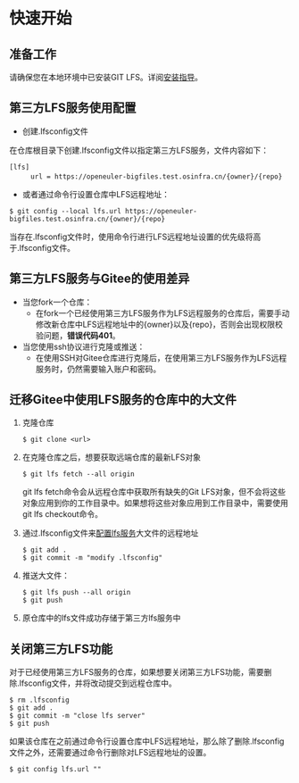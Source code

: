 # 快速开始

## 准备工作

请确保您在本地环境中已安装GIT LFS。详阅[安装指导](BasicGuide.md#安装)。

## 第三方LFS服务使用配置

- 创建.lfsconfig文件  

在仓库根目录下创建.lfsconfig文件以指定第三方LFS服务，文件内容如下：

```
[lfs]  
 　　 url = https://openeuler-bigfiles.test.osinfra.cn/{owner}/{repo}
```

- 或者通过命令行设置仓库中LFS远程地址：

```
$ git config --local lfs.url https://openeuler-bigfiles.test.osinfra.cn/{owner}/{repo}
```

当存在.lfsconfig文件时，使用命令行进行LFS远程地址设置的优先级将高于.lfsconfig文件。

## 第三方LFS服务与Gitee的使用差异

- 当您fork一个仓库：
  - 在fork一个已经使用第三方LFS服务作为LFS远程服务的仓库后，需要手动修改新仓库中LFS远程地址中的{owner}以及{repo}，否则会出现权限校验问题，**错误代码401**。
- 当您使用ssh协议进行克隆或推送：
  - 在使用SSH对Gitee仓库进行克隆后，在使用第三方LFS服务作为LFS远程服务时，仍然需要输入账户和密码。

## 迁移Gitee中使用LFS服务的仓库中的大文件

1. 克隆仓库

    ```
    $ git clone <url>
    ```

2. 在克隆仓库之后，想要获取远端仓库的最新LFS对象

    ```
    $ git lfs fetch --all origin
    ```
    
    git lfs fetch命令会从远程仓库中获取所有缺失的Git LFS对象，但不会将这些对象应用到你的工作目录中。如果想将这些对象应用到工作目录中，需要使用git lfs checkout命令。  

3. 通过.lfsconfig文件来[配置lfs服务](QuickStart.md#第三方lfs服务使用配置)大文件的远程地址

    ```
    $ git add .
    $ git commit -m "modify .lfsconfig"
    ```

4. 推送大文件：

    ```
    $ git lfs push --all origin
    $ git push
    ```

5. 原仓库中的lfs文件成功存储于第三方lfs服务中

## 关闭第三方LFS功能

对于已经使用第三方LFS服务的仓库，如果想要关闭第三方LFS功能，需要删除.lfsconfig文件，并将改动提交到远程仓库中。

```
$ rm .lfsconfig
$ git add .
$ git commit -m "close lfs server"
$ git push
```

如果该仓库在之前通过命令行设置仓库中LFS远程地址，那么除了删除.lfsconfig文件之外，还需要通过命令行删除对LFS远程地址的设置。

```
$ git config lfs.url ""
```
